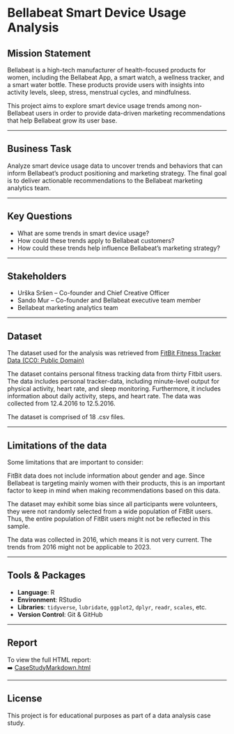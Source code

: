 # Bellabeat Smart Device Usage Analysis

## Mission Statement

Bellabeat is a high-tech manufacturer of health-focused products for women, including the Bellabeat App, a smart watch, a wellness tracker, and a smart water bottle. These products provide users with insights into activity levels, sleep, stress, menstrual cycles, and mindfulness.

This project aims to explore smart device usage trends among non-Bellabeat users in order to provide data-driven marketing recommendations that help Bellabeat grow its user base.

---

## Business Task

Analyze smart device usage data to uncover trends and behaviors that can inform Bellabeat’s product positioning and marketing strategy. The final goal is to deliver actionable recommendations to the Bellabeat marketing analytics team.

---

## Key Questions

- What are some trends in smart device usage?
- How could these trends apply to Bellabeat customers?
- How could these trends help influence Bellabeat’s marketing strategy?

---

## Stakeholders

- Urška Sršen – Co-founder and Chief Creative Officer
- Sando Mur – Co-founder and Bellabeat executive team member
- Bellabeat marketing analytics team

---

## Dataset

The dataset used for the analysis was retrieved from [FitBit Fitness Tracker Data (CC0: Public Domain)](https://www.kaggle.com/datasets/arashnic/fitbit/discussion/371426) 

The dataset contains personal fitness tracking data from thirty Fitbit users. The data includes personal tracker-data, including minute-level output for physical activity, heart rate, and sleep monitoring. 
Furthermore, it includes information about daily activity, steps, and heart rate. The data was collected from 12.4.2016 to 12.5.2016.

The dataset is comprised of 18 .csv files.

---

## Limitations of the data

Some limitations that are important to consider:

FitBit data does not include information about gender and age. Since Bellabeat is targeting mainly women with their products, this is an important factor to keep in mind when making recommendations based on this data.

The dataset may exhibit some bias since all participants were volunteers, they were not randomly selected from a wide population of FitBit users. Thus, the entire population of FitBit users might not be reflected in this sample.

The data was collected in 2016, which means it is not very current. The trends from 2016 might not be applicable to 2023.

---

## Tools & Packages

- **Language**: R
- **Environment**: RStudio
- **Libraries**: `tidyverse`, `lubridate`, `ggplot2`, `dplyr`, `readr`, `scales`, etc.
- **Version Control**: Git & GitHub

---

## Report

To view the full HTML report:  
➡️ [CaseStudyMarkdown.html](CaseStudyMarkdown.html)

---

## License

This project is for educational purposes as part of a data analysis case study.
